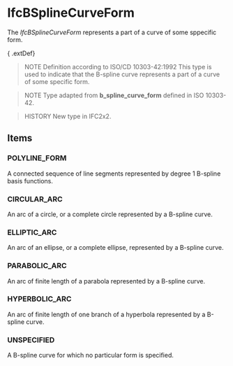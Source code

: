 # IfcBSplineCurveForm

The _IfcBSplineCurveForm_ represents a part of a curve of some sppecific form.

{ .extDef}
> NOTE  Definition according to ISO/CD 10303-42:1992
> This type is used to indicate that the B-spline curve represents a part of a curve of some specific form.

> NOTE  Type adapted from **b_spline_curve_form** defined in ISO 10303-42.

> HISTORY  New type in IFC2x2.

## Items

### POLYLINE_FORM
A connected sequence of line segments represented by degree 1 B-spline basis functions.

### CIRCULAR_ARC
An arc of a circle, or a complete circle represented by a B-spline curve.

### ELLIPTIC_ARC
An arc of an ellipse, or a complete ellipse, represented by a B-spline curve.

### PARABOLIC_ARC
An arc of finite length of a parabola represented by a B-spline curve.

### HYPERBOLIC_ARC
An arc of finite length of one branch of a hyperbola represented by a B-spline curve.

### UNSPECIFIED
A B-spline curve for which no particular form is specified.
